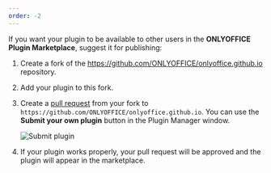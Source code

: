 ```yaml
---
order: -2
---
```


If you want your plugin to be available to other users in the **ONLYOFFICE Plugin Marketplace**, suggest it for publishing:

1. Create a fork of the <https://github.com/ONLYOFFICE/onlyoffice.github.io> repository.

2. Add your plugin to this fork.

3. Create a [pull request](https://github.com/ONLYOFFICE/onlyoffice.github.io/pulls) from your fork to `https://github.com/ONLYOFFICE/onlyoffice.github.io`. You can use the **Submit your own plugin** button in the Plugin Manager window.

   ![Submit plugin](/assets/images/plugins/submit-plugin.png)

4. If your plugin works properly, your pull request will be approved and the plugin will appear in the marketplace.
